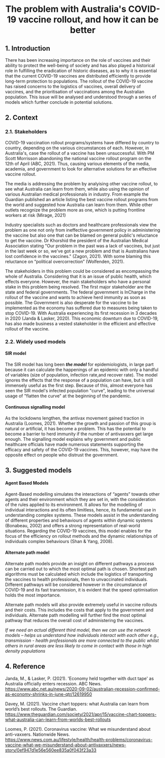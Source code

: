 <h1 align="center">The problem with Australia's COVID-19 vaccine rollout, and how it can be better</h1>

## 1. Introduction
There has been increasing importance on the role of vaccines and their ability to protect the well-being of society and has also played a historical role in fulfilling the eradication of historic diseases, as to why it is essential that the current COVID-19 vaccines are distributed efficiently to provide long-term protection to populations. The rollout of the COVID-19 vaccine has raised concerns to the logistics of vaccines, overall delivery of vaccines, and the prioritisation of vaccinations among the Australian population. This issue will be analysed and understood through a series of models which further conclude in potential solutions.  

## 2. Context
### 2.1. Stakeholders
COVID-19 vaccination rollout programs/systems have differed by country to country, depending on the various circumstances of each. However, in Australia's, case the rollout of a vaccine has been unsuccessful. With PM Scott Morrisson abandoning the national vaccine rollout program on the 12th of April (ABC, 2021). Thus, causing various elements of the media, academia, and government to look for alternative solutions for an effective vaccine rollout.  

The media is addressing the problem by analyising other vaccine rollout, to see what Australia can learn from them, while also using the opinion of various Australian medical professionals in industry. From example the Guardian published an article listing the best vaccine rollout programs from the world and suggested how Australia can learn from them. While other outlets recognize the problem more as one, which is putting frontline workers at risk (Mirage, 2021)

Industry specialists such as doctors and healthcare professionals view the problem as one not only from ineffective government policy in administering the vaccine but also one that can be blamed on general public's reluctance to get the vaccine. Dr Khorshid the president of the Australian Medical Association stating "Our problem in the past was a lack of vaccines, but just in the last week or so, we've got a new problem and that is Australians have lost confidence in the vaccines." (Zagon, 2021). With some blaming this reluctance on “political overcorrection” (Wolfenden, 2021). 

The stakeholders in this problem could be considered as encompassing the whole of Australia. Considering that it is an issue of public health, which effects everyone. However, the main stakeholders who have a personal stake in this problem being resolved. The first major stakeholder are the state and federal governments. The federal government is InCharge in the rollout of the vaccine and wants to achieve herd immunity as soon as possible. The Government is also desperate for the vaccine to be implemented as the economy has suffered due to measures being taken to stop COVID-19. With Australia experiencing its first recession in 3 decades in 2020 (Janda & Lasker, 2020). This economic downturn due to COVID-19, has also made business a vested stakeholder in the efficient and effective rollout of the vaccine. 

### 2.2. Widely used models
#### SIR model 
The SIR model has long been ***the model*** for epidemiologists, in large part because it can calculate the happenings of an epidemic with only a handful of variables (size of population, infection rate,and recover rate). The model ignores the effects that the response of a population can have, but is still immensely useful as the first step. Because of this, almost everyone has seen the SIR model's infected population "curve", leading to the universal usage of "flatten the curve" at the beginning of the pandemic.

#### Continuous signalling model
As the lockdowns lengthen, the antivax movement gained traction in Australia (Loomes, 2021). Whether the growth and passion of this group is natural or artificial, it has become a problem. This has the potential to become a barrier to herd immunity if the number of antivaxxers get large enough. The signalling model explains why government and public healthcare officials have made numerous statements supporting the efficacy and safety of the COVID-19 vaccines. This, however, may have the opposite effect on people who distrust the government.

## 3. Suggested models
#### Agent Based Models
Agent-Based modelling simulates the interactions of “agents” towards other agents and their environment which they are set in, with the consideration of the rules applied to its environment. It allows for the modelling of individual interactions and its often limitless, hence, its fundamental use in understanding complex systems. These models assist in the understanding of different properties and behaviours of agents within dynamic systems (Bonabeau, 2002) and offers a strong representation of real-world situations.  Regarding the COVID-19 vaccines, this model enables for the focus of the efficiency on rollout methods and the dynamic relationships of individuals complex behaviours (Shan & Yang, 2008).  

#### Alternate path model
Alternate path models provide an insight on different pathways a process can be carried out to which the most optimal path is chosen. Shortest path algorithms must be calculated which include the logistics of transporting the vaccines to health professionals, then to unvaccinated individuals.  Different pathways will be considered however in the circumstance of COVID-19 and its fast transmission, it is evident that the speed optimisation holds the most importance.   

Alternate path models will also provide extremely useful in vaccine rollouts and their costs. This includes the costs that apply to the government and individuals. Alternate path modelling will further find the most optimal pathway that reduces the overall cost of administering the vaccines.

*If we need an actual different third model, then we can use the network models – helps us understand how individuals interact with each other e.g., transmission - health professionals are more connected to the public whilst others in rural areas are less likely to come in contact with those in high density populations* 

## 4. Reference
Janda, M., & Lasker, P. (2021). 'Economy held together with duct tape' as Australia officially enters recession. ABC News. https://www.abc.net.au/news/2020-09-02/australian-recession-confirmed-as-economy-shrinks-in-june-qtr/12619950

Davey, M. (2021). Vaccine chart toppers: what Australia can learn from world’s best rollouts. The Guardian. https://www.theguardian.com/society/2021/apr/15/vaccine-chart-toppers-what-australia-can-learn-from-worlds-best-rollouts

Loomes, P. (2021). Coronavirus vaccine: What we misunderstand about anti-vaxxers. Nationwide News. https://www.news.com.au/lifestyle/health/health-problems/coronavirus-vaccine-what-we-misunderstand-about-antivaxxers/news-story/0ef947d1e56e560ee835a0f043f23a33

